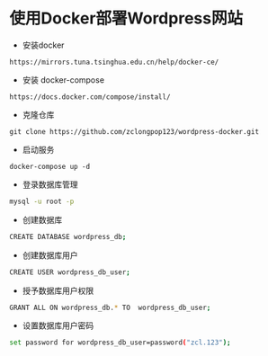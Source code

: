 # 使用Docker部署Wordpress网站

- 安装docker
```
https://mirrors.tuna.tsinghua.edu.cn/help/docker-ce/
```

- 安装 docker-compose
```
https://docs.docker.com/compose/install/
```

- 克隆仓库
```
git clone https://github.com/zclongpop123/wordpress-docker.git
```

- 启动服务
```
docker-compose up -d
```

- 登录数据库管理
```bash
mysql -u root -p
```
- 创建数据库
```bash
CREATE DATABASE wordpress_db;
```
- 创建数据库用户
```bash
CREATE USER wordpress_db_user;
```
- 授予数据库用户权限
```bash
GRANT ALL ON wordpress_db.* TO  wordpress_db_user;
```
- 设置数据库用户密码
```bash
set password for wordpress_db_user=password("zcl.123");
```
